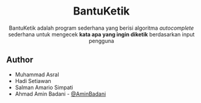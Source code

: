 <h1 align="center">BantuKetik</h1>

<p align="center">
BantuKetik adalah program sederhana yang berisi algoritma <i>autocomplete</i> sederhana untuk mengecek <b>kata apa yang ingin diketik</b> berdasarkan input pengguna
</p>


## Author

- Muhammad Asral 
- Hadi Setiawan
- Salman Amario Simpati
- Ahmad Amin Badani - [@AminBadani](https://github.com/AminBadani)

